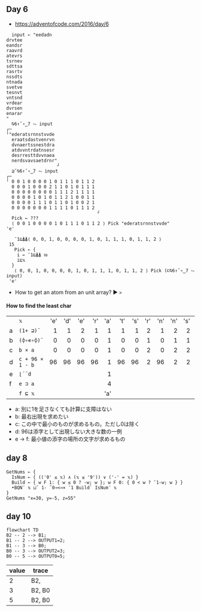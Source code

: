# 

## Day 6

- https://adventofcode.com/2016/day/6

```apl
  input ← "eedadn
drvtee
eandsr
raavrd
atevrs
tsrnev
sdttsa
rasrtv
nssdts
ntnada
svetve
tesnvt
vntsnd
vrdear
dvrsen
enarar
"
  ⍉6↑˘∘‿7 ⥊ input
┌─                  
╵"ederatsrnnstvvde  
  eraatsdastvenrvn  
  dvnaertssnestdra  
  atdvvntrdatnsesr  
  desrresttdvvnaea  
  nerdsvavsaetdrnr" 
                   ┘
  ⊒˘⍉6↑˘∘‿7 ⥊ input
┌─                                 
╵ 0 0 1 0 0 0 0 1 0 1 1 1 0 1 1 2  
  0 0 0 1 0 0 0 2 1 1 0 1 0 1 1 1  
  0 0 0 0 0 0 0 0 1 1 1 2 1 1 1 1  
  0 0 0 0 1 0 1 0 1 1 2 1 0 0 1 1  
  0 0 0 0 1 1 1 0 1 1 0 1 0 0 2 1  
  0 0 0 0 0 0 0 1 1 1 1 0 1 1 1 2  
                                  ┘
  Pick ← ???
  ⟨ 0 0 1 0 0 0 0 1 0 1 1 1 0 1 1 2 ⟩ Pick "ederatsrnnstvvde"
'e'
```

```apl
   ¯1⊑⍋⍋⟨ 0, 0, 1, 0, 0, 0, 0, 1, 0, 1, 1, 1, 0, 1, 1, 2 ⟩
 15
   Pick ← { 
    i ← ¯1⊑⍋⍋ 𝕨
    i⊑𝕩
  }
   ⟨ 0, 0, 1, 0, 0, 0, 0, 1, 0, 1, 1, 1, 0, 1, 1, 2 ⟩ Pick (⊏⍉6↑˘∘‿7 ⥊ input)
 'e'
 ```

- How to get an atom from an unit array? ▶️ `>`

#### How to find the least char

|   |                  |   |   |   |   |   |   |   |   |   |   |   |   |   |   |   |   |
|---|------------------|--:|--:|--:|--:|--:|--:|--:|--:|--:|--:|--:|--:|--:|--:|--:|--:|
|   |  `𝕩`             |'e'|'d'|'e'|'r'|'a'|'t'|'s'|'r'|'n'|'n'|'s'|'t'|'v'|'v'|'d'|'e'|
| a | `(1+ ⊒)¨`        | 1 | 1 | 2 | 1 | 1 | 1 | 1 | 2 | 1 | 2 | 2 | 2 | 1 | 2 | 2 | 3 |
| b | `(⌽∘∊∘⌽)¨`       | 0 | 0 | 0 | 0 | 1 | 0 | 0 | 1 | 0 | 1 | 1 | 1 | 0 | 1 | 1 | 1 |
| c |  `b × a`         | 0 | 0 | 0 | 0 | 1 | 0 | 0 | 2 | 0 | 2 | 2 | 2 | 0 | 2 | 2 | 3 |
| d | `c + 96 × 1 - b` |96 | 96| 96| 96| 1 |96 |96 | 2 | 96| 2 | 2 | 2 | 96| 2 | 2 | 3 |
| e |  `⌊´¨d`          |   |   |   |   | 1 |   |   |   |   |   |   |   |   |   |   |   |
| f |  `e ⊐ a`         |   |   |   |   | 4 |   |   |   |   |   |   |   |   |   |   |   |
|   |  `f ⊑ 𝕩`         |   |   |   |   |'a'|   |   |   |   |   |   |   |   |   |   |   |


- a: 別に1を足さなくても計算に支障はない
- b: 最右出現を求めたい
- c: この中で最小のものが求めるもの。ただし0は除く
- d: 96は添字として出現しない大きな数の一例
- e → f: 最小値の添字の場所の文字が求めるもの

## day 8

```apl
GetNums ← {
  IsNum ← { (('0' ≤ 𝕩) ∧ (𝕩 ≤ '9')) ∨ ('-' = 𝕩) }
  Build ← { w F 1: { w ≤ 0 ? -w; w }; w F 0: { 0 < w ? ¯1-w; w } }
  •BQN¨ 𝕩 ⊔˜ 1- ˜0⊸<⊸× ¯1 Build` IsNum¨ 𝕩
}
GetNums "x=30, y=-5, z=55"
```

## day 10


```mermaid
flowchart TD
B2 -- 2 --> B1;
B1 -- 2 --> OUTPUT1=2;
B1 -- 3 --> B0;
B0 -- 3 --> OUTPUT2=3;
B0 -- 5 --> OUTPUT0=5;
```

| value | trace      |
|-------|------------|
| 2     | B2, |
| 3     | B2, B0 |
| 5     | B2, B0 |
